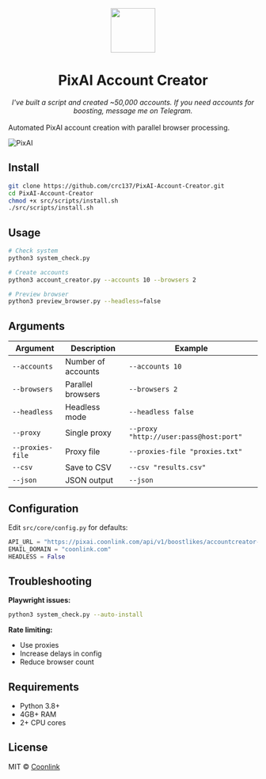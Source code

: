 <div align="center">
  <a href="https://github.com/coonlink">
    <img width="90px" src="https://raw.coonlink.com/cloud/PixAI Daily/logo.svg" />
  </a>
  <h1>PixAI Account Creator</h1>
  <i> I've built a script and created ~50,000 accounts. If you need accounts for boosting, message me on Telegram. </i>
</div>
<br />
Automated PixAI account creation with parallel browser processing.

![PixAI](https://raw.coonlink.com/cloud/photo_5974064291013316193_x.jpg)

## Install

```bash
git clone https://github.com/crc137/PixAI-Account-Creator.git
cd PixAI-Account-Creator
chmod +x src/scripts/install.sh
./src/scripts/install.sh
```

## Usage

```bash
# Check system
python3 system_check.py

# Create accounts
python3 account_creator.py --accounts 10 --browsers 2

# Preview browser
python3 preview_browser.py --headless=false
```

## Arguments

| Argument | Description | Example |
|----------|-------------|---------|
| `--accounts` | Number of accounts | `--accounts 10` |
| `--browsers` | Parallel browsers | `--browsers 2` |
| `--headless` | Headless mode | `--headless false` |
| `--proxy` | Single proxy | `--proxy "http://user:pass@host:port"` |
| `--proxies-file` | Proxy file | `--proxies-file "proxies.txt"` |
| `--csv` | Save to CSV | `--csv "results.csv"` |
| `--json` | JSON output | `--json` |

## Configuration

Edit `src/core/config.py` for defaults:

```python
API_URL = "https://pixai.coonlink.com/api/v1/boostlikes/accountcreator-add"
EMAIL_DOMAIN = "coonlink.com"
HEADLESS = False
```

## Troubleshooting

**Playwright issues:**
```bash
python3 system_check.py --auto-install
```

**Rate limiting:**
- Use proxies
- Increase delays in config
- Reduce browser count

## Requirements

- Python 3.8+
- 4GB+ RAM
- 2+ CPU cores

## License

MIT © [Coonlink](https://coonlink.com)
